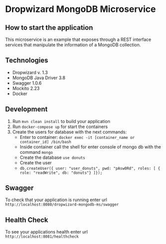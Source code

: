 # Dropwizard MongoDB Microservice

How to start the application 
---

This microservice is an example that exposes through a REST interface services that manipulate the information of a MongoDB collection.

## Technologies

- Dropwizard v. 1.3
- MongoDB Java Driver 3.8
- Swagger 1.0.6
- Mockito 2.23
- Docker

## Development

1. Run `mvn clean install` to build your application
2. Run `docker-compose up` for start the containers
3. Create the users for database with the next commands:
    - Enter to container:
        `docker exec -it [container_name or container_id] /bin/bash`
    - Inside container call the shell for enter console of mongo db with the command
        `mongo`
    - Create the database
        `use donuts`
    - Create the user    
    - `db.createUser({ user: "user_donuts", pwd: "pAsw0Rd", roles: [ { role: "readWrite", db: "donuts"} ]});`      

Swagger
---
To check that your application is running enter url `http://localhost:8080/dropwizard-mongodb-ms/swagger` 

Health Check
---

To see your applications health enter url `http://localhost:8081/healthcheck`
